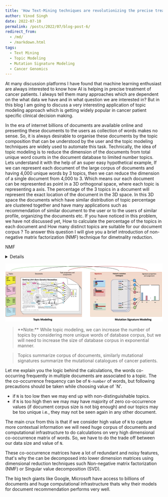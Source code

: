 ```yaml
---
title: 'How Text-Mining techniques are revolutionizing the precise treatment of cancer patients'
author: Vinod Singh
date: 2022-07-10
permalink: /posts/2022/07/blog-post-6/
redirect_from: 
  - /md/
  - /markdown.html
tags:
  - Text Mining
  - Topic Modeling 
  - Mutation Signature Modeling
  - Cancer Genomics
---
```


  At many discussion platforms I have found that machine learning enthusiast are always interested to know how AI is helping in precise treatment of cancer patients. I always tell them many approaches which are dependent on the what data we have and in what question we are interested in?  But in this blog I am going to discuss a very interesting application of topic modeling approach which is getting widely popular in cancer patient specific clinical decision making.
  
  In the era of internet billions of documents are available online and presenting these documents to the users as collection of words makes no sense. So, it is always desirable to organise these documents by the topic composition that can be understood by the user and the topic modeling techniques are widely used to automate this task. Technically, the idea of topic modeling is to reduce the dimension of the documents from total unique word counts in the document database to limited number topics. Lets understand it with the help of an super easy hypothetical example, If we can represent each document of the large corpus of documents and having 4,000 unique words by 3 topics, then we can reduce the dimension of a single document from 4,000 to 3. Which means our each document can be represented as point in a 3D orthogonal space, where each topic is representing a axis. The percentage of the 3 topics in a document will represent the exact location of the document in the 3D space. In this 3D space the documents which have similar distribution of topic percentage are clustered together and have many applications such as recommendation of similar document to the user or to the users of similar profile, organizing the documents etc. If you have noticed in this problem, we have not discussed yet, How to calculate the percentage of the topics in each document and How many distinct topics are suitable for our document corpus ?   To answer this question I will give you a brief introduction of non-negative matrix factorization (NMF) technique for dimetnality reduction.   
  
 NMF
<details><blockquote> 

  
In the figure below you can see here are four points (each point represents a document) represented in three dimensions (each dimension represents a topic). 
 
 ![](/images/3dplot_2.jpg)

Here, each blue point can be represented and linear combination of two vectors ( $\hat i$ and $\hat j$), but the red point is a linear combination of three vectors ( $\hat i$, $\hat j$  and $\hat k$) as mentioned below
  
$$
\begin{align}
\begin{bmatrix}
           5 \\
           6 \\
           0 
\end{bmatrix} = 5
  \begin{bmatrix}
             1 \\
             0 \\
             0 
  \end{bmatrix}
  + 
  6 \begin{bmatrix}
             0 \\
             1 \\
             0 
  \end{bmatrix}  =
  5 \hat i+ 6 \hat j
 \end{align} 
$$ 

<!--
$$ 
\begin{align} &=
  5 \hat i+ 6 \hat j
\end{align}
$$ 
-->  
  
$$
  \begin{align}
  \begin{bmatrix}
               15 \\
               5 \\
               0 
    \end{bmatrix}  = 
    15 \hat i+ 5 \hat j ,
    \begin{bmatrix}
               14 \\
               14 \\
               0 
    \end{bmatrix} = 
    14 \hat i+ 14 \hat j   ,
    \begin{bmatrix}
               6 \\
               12 \\
               2 
    \end{bmatrix} = 
    6 \hat i+ 12 \hat j + 2 \hat k
  \end{align}
$$

Our aim is to represent our points (documents) in a space of minimum number of dimensions (topics). So, if we remove the $\hat k$ dimension  of red point then this point can also be represented by two dimensions where other points also lie. This removal makes a perfect sense here, because it is a small quantity compared to the variability of other dimensions and is present in only one sample. Hence, there is a high chances this dimension is created due to noise (irrelevant words in the document) in the data and we do not want to model our topics on the noise. But this step well add up some error. The NMF technique do the exactly same thing as we discussed here, it represent the data in minimum number of dimensions at the cost of lowest noise using some optimisation strategy. This can be easily understood with the help of equation below.
  
$$
\begin{bmatrix} 5 & 15 & 14 & 6 \\
6 & 5 & 14 & 12 \\
0 & 0 & 0 & 2 \end{bmatrix} =
\begin{bmatrix} 1 & 0 \\
0 & 1 \\
0 & 0  \end{bmatrix}
\times
\begin{bmatrix} 5 & 15 & 14 & 6 \\
6 & 5 & 14 & 12 \end{bmatrix} + err
$$ 
  

</blockquote></details>
 
 
 
![](/images/MutSigsTo_textMining.jpg)

<blockquote>   
**Note:** While topic modeling, we can increase the number of topics by considering more unique words of database corpus, but we will need to increase the size of database corpus in exponential manner.
</blockquote>
 
<blockquote> 
Topics summarize corpus of documents, similarly mutational signatures summarize the mutational catalogues of cancer patients. 
</blockquote>

  
  
  
  Let me explain you the logic behind the calculations, the words co-occurring frequently in multiple documents are associated to a topic. The the co-occurrence frequency can be of `N-number` of words, but following precautions should be taken while choosing value of `N'.
  
 * if `N` is too low then we may end up with non-distinguishable topics.
 * if `N` is too high then we may may have majority of zero co-occurrence values (if document corpus size is not big enough) and our topics may be too unique i.e., they may not be seen again in any other document.
 
 The main crux from this is that if we consider high value of `N` to capture more contextual information we will need huge corpus of documents and computational infrastructure to do calculations on very high dimensional co-occurrence matrix of words. So, we have to do the trade off between our data size and value of `N`.  
 
These co-occurrence matrices have a lot of redundant and noisy features, that's why the can be decomposed into lower dimension matrices using dimensional reduction techniques such Non-negative matrix factorization (NMF) or Singular value decomposition (SVD).  
 
 The big tech giants like Google, Microsoft have access to billions of documents and huge computational infrastructure thats why their models for document recommendation performs very well.
 
 
